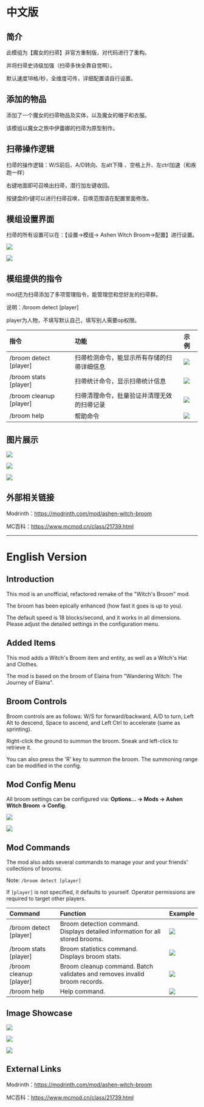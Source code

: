 # 中文版

## 简介
此模组为【魔女的扫帚】非官方重制版，对代码进行了重构。

并将扫帚史诗级加强（扫帚多快全靠自觉啊）。

默认速度18格/秒，全维度可传，详细配置请自行设置。

## 添加的物品

添加了一个魔女的扫帚物品及实体，以及魔女的帽子和衣服。

该模组以魔女之旅中伊蕾娜的扫帚为原型制作。

## 扫帚操作逻辑

扫帚的操作逻辑：W/S前后、A/D转向、左alt下降 、空格上升、左ctrl加速（和疾跑一样）

右键地面即可召唤出扫帚，潜行加左键收回。

按键盘的r键可以进行扫帚召唤，召唤范围请在配置里面修改。

## 模组设置界面

扫帚的所有设置可以在：【设置→模组→ Ashen Witch Broom→配置】进行设置。

![](img/2025-08-28_152645.png)

![](img/2025-08-21_174821.png)

## 模组提供的指令

mod还为扫帚添加了多项管理指令，能管理您和您好友的扫帚群。

说明：/broom detect [player]

player为人物，不填写默认自己，填写别人需要op权限。

|指令|功能|示例|
| :- | :- | :- |
|/broom detect [player]|扫帚检测命令，能显示所有存储的扫帚详细信息|![](img/2025-08-29_022256.png)|
|/broom stats [player]|扫帚统计命令，显示扫帚统计信息|![](img/2025-08-29_022207.png)|
|/broom cleanup [player]|扫帚清理命令，批量验证并清理无效的扫帚记录|![](img/2025-08-29_022332.png)|
|/broom help|帮助命令|![](img/2025-08-29_022231.png)|

## 图片展示

![](img/2025-08-21_19.59.58.jpg)

![](img/2025-08-21_19.06.55.png)

![](img/2025-08-21_19.14.59.png)

## 外部相关链接

Modrinth：https://modrinth.com/mod/ashen-witch-broom

MC百科：https://www.mcmod.cn/class/21739.html

***

# English Version

## Introduction
This mod is an unofficial, refactored remake of the "Witch's Broom" mod.

The broom has been epically enhanced (how fast it goes is up to you).

The default speed is 18 blocks/second, and it works in all dimensions. Please adjust the detailed settings in the configuration menu.

## Added Items

This mod adds a Witch's Broom item and entity, as well as a Witch's Hat and Clothes.

The mod is based on the broom of Elaina from "Wandering Witch: The Journey of Elaina".

## Broom Controls

Broom controls are as follows: W/S for forward/backward, A/D to turn, Left Alt to descend, Space to ascend, and Left Ctrl to accelerate (same as sprinting).

Right-click the ground to summon the broom. Sneak and left-click to retrieve it.

You can also press the 'R' key to summon the broom. The summoning range can be modified in the config.

## Mod Config Menu

All broom settings can be configured via: **Options... → Mods → Ashen Witch Broom → Config**.

![](img/2025-08-28_154546.png)

![](img/2025-08-28_154623.png)

## Mod Commands

The mod also adds several commands to manage your and your friends' collections of brooms.

Note: `/broom detect [player]`

If `[player]` is not specified, it defaults to yourself. Operator permissions are required to target other players.

|Command|Function|Example|
| :--- | :--- | :--- |
|/broom detect [player]|Broom detection command. Displays detailed information for all stored brooms.|![](img/2025-08-29_021431.png)|
|/broom stats [player]|Broom statistics command. Displays broom stats.|![](img/2025-08-29_021457.png)|
|/broom cleanup [player]|Broom cleanup command. Batch validates and removes invalid broom records.|![](img/2025-08-29_021548.png)|
|/broom help|Help command.|![](img/2025-08-29_021517.png)|

## Image Showcase

![](img/2025-08-21_19.59.58.jpg)

![](img/2025-08-21_19.06.55.png)

![](img/2025-08-21_19.14.59.png)

## External Links

Modrinth：https://modrinth.com/mod/ashen-witch-broom

MC百科：https://www.mcmod.cn/class/21739.html
